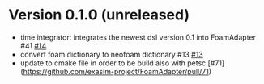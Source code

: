 # Version 0.1.0 (unreleased)
- time integrator: integrates the newest dsl version 0.1 into FoamAdapter #41 [#14](https://github.com/exasim-project/FoamAdapter/pull/14)
- convert foam dictionary to neofoam dictionary #13  [#13](https://github.com/exasim-project/FoamAdapter/pull/13)
- update to cmake file in order to be build also with petsc [#71] (https://github.com/exasim-project/FoamAdapter/pull/71)

